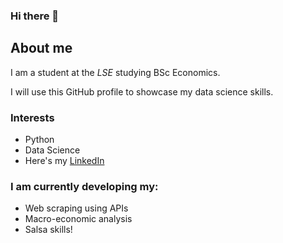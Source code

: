 ### Hi there 👋

## About me

I am a student at the _LSE_ studying BSc Economics.

I will use this GitHub profile to showcase my data science skills.

### Interests

- Python 
- Data Science
- Here's my [LinkedIn](https://www.linkedin.com/in/tuhina-anoop/)

### I am currently developing my:

- Web scraping using APIs
- Macro-economic analysis
- Salsa skills!


<!--
**tuhina-a/tuhina-a** is a ✨ _special_ ✨ repository because its `README.md` (this file) appears on your GitHub profile.

Here are some ideas to get you started:

- 🔭 I’m currently working on ...
- 🌱 I’m currently learning ...
- 👯 I’m looking to collaborate on ...
- 🤔 I’m looking for help with ...
- 💬 Ask me about ...
- 📫 How to reach me: ...
- 😄 Pronouns: ...
- ⚡ Fun fact: ...
-->
